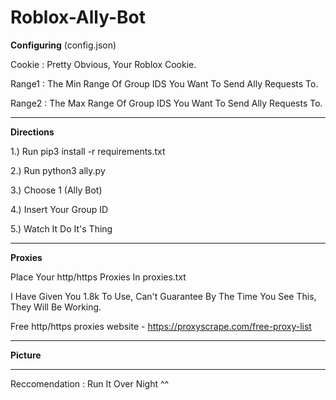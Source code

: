 # Roblox-Ally-Bot


**Configuring** (config.json)

Cookie : Pretty Obvious, Your Roblox Cookie.

Range1 : The Min Range Of Group IDS You Want To Send Ally Requests To.

Range2 : The Max Range Of Group IDS You Want To Send Ally Requests To.

---

**Directions**

1.) Run pip3 install -r requirements.txt

2.) Run python3 ally.py

3.) Choose 1 (Ally Bot)

4.) Insert Your Group ID

5.) Watch It Do It's Thing

---

**Proxies**

Place Your http/https Proxies In proxies.txt

I Have Given You 1.8k To Use, Can't Guarantee By The Time You See This, They Will Be Working.

Free http/https proxies website - https://proxyscrape.com/free-proxy-list

---

**Picture**


---

Reccomendation : Run It Over Night ^^
